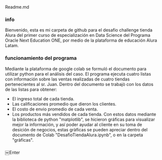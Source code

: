Readme.md 

### info
Bienvenido, esta es mi carpeta de github 
para el desafio challenge tienda Alura del primer curso
de especialización en Data Science del Programa Oracle Next Education ONE,
por medio de la plataforma de educación Alura Latam. 

### funcionamiento del programa
Mediante la plataforma de google colab se formuló 
el documento para utilizar python para el análisis del caso. 
 El programa ejecuta cuatro listas con información sobre 
las ventas realizadas de cuatro tiendas pertenecientes al sr. Juan. 
 Dentro del documento se trabajò con los datos de las listas para obtener: 
- El ingreso total de cada tienda.
- Las calificaciones promedio que dieron los clientes.
- El costo de envio promedio de cada venta.
- Los productos más vendidos de cada tienda.
Con estos datos mediante la biblioteca de python "matplotlib",
se hicieron gráficas para visualizar mejor la información,
y así poder ayudar al cliente en su toma de desición de negocios,
estas gràficas se pueden apreciar dentro del documento de Colab "DesafìoTiendaAlura.ipynb",
o en la carpeta "gràficas".

### 
￼Enter
